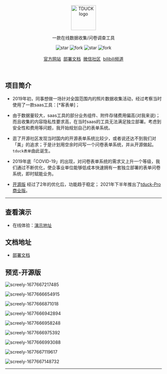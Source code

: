 
<br />
<p align="center">
    <a href="https://www.tduckcloud.com" target="_blank" rel="noopener noreferrer">
        <img style="margin-bottom: 0px;" width="80px" src="https://oss.tduckcloud.com/lading-image/ICO-icon.png" alt="TDUCK logo" />
    </a>
</p>

<p align="center">一款在线数据收集/问卷调查工具</p>

<p align="center">
    <img src='https://gitee.com/TDuckApp/tduck-platform/badge/star.svg?theme=dark' alt='star'></img>
    <img src='https://gitee.com/TDuckApp/tduck-platform/badge/fork.svg?theme=dark' alt='fork'></img>
    <img src='https://img.shields.io/github/stars/tduckcloud/tduck-platform?style=social' alt='star'></img>
    <img src='https://img.shields.io/github/forks/tduckcloud/tduck-platform?style=social' alt='fork'></img>
    <br />
    <br />   
    <a href="https://www.tduckcloud.com/" target="_blank">官方网站</a>&nbsp;
    <a href="https://doc.tduckcloud.com"  target="_blank" >部署文档</a>&nbsp;
    <a href="https://pro.tduckcloud.com/s/QUiDSKq8" target="_blank">微信社区</a>&nbsp;
    <a href="https://space.bilibili.com/409825300" target="_blank">bilibili频道</a>
</p>

<br />


## 项目简介

- 2019年初，同事想做一场针对全国范围内的照片数据收集活动，经过考察当时使用了一款saas工具：[*客表单]；

- 由于数据量较大，saas工具的部分业务组件、附件存储费用偏高(对我来说)；而且收集的内容隐私性要求高，在当时saas的工具无法满足独立部署。考虑到安全性和费用等问题，我开始规划自己的表单系统。

- 逛了开源社区发现当时国内的开源表单系统比较少，或者说还达不到我们对「美」的追求；于是计划用空余时间写一个问卷表单系统，并从开源做起。```tduck表单```由此诞生。

- 2019年底「COVID-19」的出现，对问卷表单系统的需求又上升一个等级，我们通过不断优化，使企事业单位能够低成本快速拥有一套独立部署的表单问卷系统，即时赋能业务。

- [开源版](https://demo.tduckapp.com) 经过了2年的优化后，功能趋于稳定； 2021年下半年推出了[tduck-Pro商业版](https://doc.tduckcloud.com/functionDesc/)。


------------------------------


## 查看演示


- 在线体验：<a href="http://www.tduckcloud.com" target="_blank">演示地址</a>


## 文档地址

- <a href="https://doc.tduckcloud.com" target="_blank">部署文档</a>


## 预览-开源版

![screely-1677667217485](https://doc-oss.tduckcloud.com/doc/screely-1677667217485.png)

![screely-1677666654915](https://doc-oss.tduckcloud.com/doc/screely-1677666654915.png)

![screely-1677666871018](https://doc-oss.tduckcloud.com/doc/screely-1677666871018.png)

![screely-1677666942894](https://doc-oss.tduckcloud.com/doc/screely-1677666942894.png)

![screely-1677666958248](https://doc-oss.tduckcloud.com/doc/screely-1677666958248.png)

![screely-1677666975392](https://doc-oss.tduckcloud.com/doc/screely-1677666975392.png)

![screely-1677666993088](https://doc-oss.tduckcloud.com/doc/screely-1677666993088.png)

![screely-1677667119617](https://doc-oss.tduckcloud.com/doc/screely-1677667119617.png)

![screely-1677667148732](https://doc-oss.tduckcloud.com/doc/screely-1677667148732.png)

------------------------------


